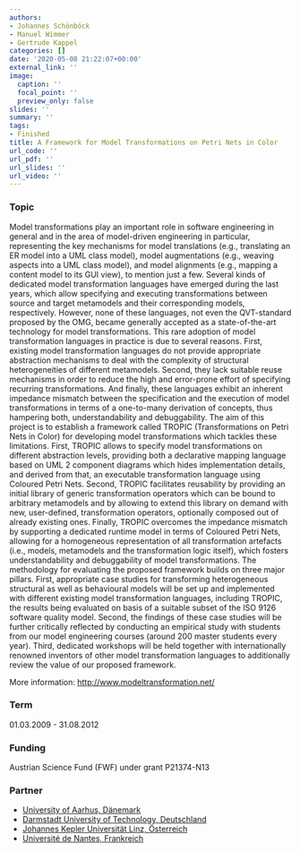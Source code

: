 ```yaml
---
authors:
- Johannes Schönböck
- Manuel Wimmer
- Gertrude Kappel
categories: []
date: '2020-05-08 21:22:07+00:00'
external_link: ''
image:
  caption: ''
  focal_point: ''
  preview_only: false
slides: ''
summary: ''
tags:
- Finished
title: A Framework for Model Transformations on Petri Nets in Color
url_code: ''
url_pdf: ''
url_slides: ''
url_video: ''
---
```


### Topic

Model transformations play an important role in software engineering in general and in the area of model-driven engineering in particular, representing the key mechanisms for model translations (e.g., translating an ER model into a UML class model), model augmentations (e.g., weaving aspects into a UML class model), and model alignments (e.g., mapping a content model to its GUI view), to mention just a few. Several kinds of dedicated model transformation languages have emerged during the last years, which allow specifying and executing transformations between source and target metamodels and their corresponding models, respectively. However, none of these languages, not even the QVT-standard proposed by the OMG, became generally accepted as a state-of-the-art technology for model transformations. This rare adoption of model transformation languages in practice is due to several reasons. First, existing model transformation languages do not provide appropriate abstraction mechanisms to deal with the complexity of structural heterogeneities of different metamodels. Second, they lack suitable reuse mechanisms in order to reduce the high and error-prone effort of specifying recurring transformations. And finally, these languages exhibit an inherent impedance mismatch between the specification and the execution of model transformations in terms of a one-to-many derivation of concepts, thus hampering both, understandability and debuggability. The aim of this project is to establish a framework called TROPIC (Transformations on Petri Nets in Color) for developing model transformations which tackles these limitations. First, TROPIC allows to specify model transformations on different abstraction levels, providing both a declarative mapping language based on UML 2 component diagrams which hides implementation details, and derived from that, an executable transformation language using Coloured Petri Nets. Second, TROPIC facilitates reusability by providing an initial library of generic transformation operators which can be bound to arbitrary metamodels and by allowing to extend this library on demand with new, user-defined, transformation operators, optionally composed out of already existing ones. Finally, TROPIC overcomes the impedance mismatch by supporting a dedicated runtime model in terms of Coloured Petri Nets, allowing for a homogeneous representation of all transformation artefacts (i.e., models, metamodels and the transformation logic itself), which fosters understandability and debuggability of model transformations. The methodology for evaluating the proposed framework builds on three major pillars. First, appropriate case studies for transforming heterogeneous structural as well as behavioural models will be set up and implemented with different existing model transformation languages, including TROPIC, the results being evaluated on basis of a suitable subset of the ISO 9126 software quality model. Second, the findings of these case studies will be further critically reflected by conducting an empirical study with students from our model engineering courses (around 200 master students every year). Third, dedicated workshops will be held together with internationally renowned inventors of other model transformation languages to additionally review the value of our proposed framework.

More information: <http://www.modeltransformation.net/>

### Term

01.03.2009 - 31.08.2012

### Funding

Austrian Science Fund (FWF) under grant P21374-N13

### Partner

<ul class="partnerList"><li><a href="http://www.daimi.au.dk">University of Aarhus, Dänemark</a></li><li><a href="http://www.es.tu-darmstadt.de/">Darmstadt University of Technology, Deutschland</a></li><li><a href="http://www.jku.at/">Johannes Kepler Universität Linz, Österreich</a></li><li><a href="http://www.univ-nantes.fr">Université de Nantes, Frankreich</a></li></ul>